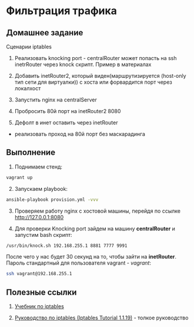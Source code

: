 # Фильтрация трафика

## Домашнее задание

Сценарии iptables

1. Реализовать knocking port - centralRouter может попасть на ssh inetrRouter через knock скрипт. Пример в материалах

2. Добавить inetRouter2, который виден(маршрутизируется (host-only тип сети для виртуалки)) с хоста или форвардится порт через локалхост

3. Запустить nginx на centralServer

4. Пробросить 80й порт на inetRouter2 8080

5. Дефолт в инет оставить через inetRouter

* реализовать проход на 80й порт без маскарадинга

## Выполнение

1. Поднимаем стенд:

```bash
vagrant up
```

2. Запускаем playbook:

```bash
ansible-playbook provision.yml -vvv
```

3. Проверяем работу nginx с хостовой машины, перейдя по ссылке <http://127.0.0.1:8080>

4. Для проверки Knocking port зайдем на машину **centralRouter** и запустим bash скрипт:

```bash
/usr/bin/knock.sh 192.168.255.1 8881 7777 9991
```

После чего у нас будет 30 секунд на то, чтобы зайти на **inetRouter**. Пароль стандартный для пользователя vagrant - *vagrant*:

```bash
ssh vagrant@192.168.255.1
```

## Полезные ссылки

1. [Учебник по iptables](https://binarylife.ru/iptables-u32-uchebnik/)

2. [Руководство по iptables (Iptables Tutorial 1.1.19)](https://www.opennet.ru/docs/RUS/iptables/) - толкое руководство
